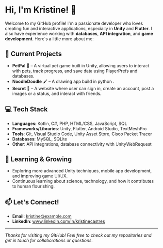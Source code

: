 # Hi, I'm Kristine! 👋

Welcome to my GitHub profile! I'm a passionate developer who loves creating fun and interactive applications, especially in **Unity** and **Flutter**. I also have experience working with **databases**, **API integration**, and **game development**. Here's a little more about me:

## 🔭 Current Projects
- **PetPal** 🐾 – A virtual pet game built in Unity, allowing users to interact with pets, track progress, and save data using PlayerPrefs and databases.
- **NoodleDoodle** 🖌 – A drawing app build in python .
- **Secret** 🍳 – A website where user can sign in, create an account, post a images or a status, and interact with friends. 

## 💻 Tech Stack
- **Languages**: Kotlin, C#, PHP, HTML/CSS, JavaScript, SQL
- **Frameworks/Libraries**: Unity, Flutter, Android Studio, TextMeshPro
- **Tools**: Git, Visual Studio Code, Unity Asset Store, Cisco Packet Tracer
- **Databases**: MySQL, SQLite
- **Other**: API integrations, database connectivity with UnityWebRequest

## 🌱 Learning & Growing
- Exploring more advanced Unity techniques, mobile app development, and improving game UI/UX.
- Continuous learning about science, technology, and how it contributes to human flourishing.

## 📫 Let's Connect!
- **Email**: kristine@example.com
- **LinkedIn**: www.linkedin.com/in/kristinecastres
  

---

*Thanks for visiting my GitHub! Feel free to check out my repositories and get in touch for collaborations or questions.*
